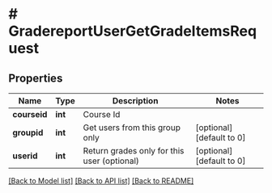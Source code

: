 # # GradereportUserGetGradeItemsRequest

## Properties

Name | Type | Description | Notes
------------ | ------------- | ------------- | -------------
**courseid** | **int** | Course Id |
**groupid** | **int** | Get users from this group only | [optional] [default to 0]
**userid** | **int** | Return grades only for this user (optional) | [optional] [default to 0]

[[Back to Model list]](../../README.md#models) [[Back to API list]](../../README.md#endpoints) [[Back to README]](../../README.md)
